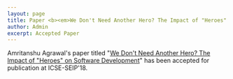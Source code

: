 ```yaml
---
layout: page
title: Paper <b><em>We Don't Need Another Hero? The Impact of "Heroes" on Software Development</em></b> accepted at ICSE-SEIP'18
author: Admin
excerpt: Accepted Paper
---
```


Amritanshu Agrawal's paper titled "[We Don't Need Another Hero? The Impact of "Heroes" on Software Development](https://arxiv.org/pdf/1702.05701)" has been accepted for publication at ICSE-SEIP'18.